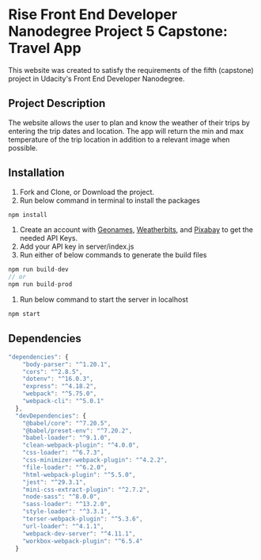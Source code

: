 # Rise Front End Developer Nanodegree Project 5 Capstone: Travel App
This website was created to satisfy the requirements of the fifth (capstone) project in Udacity's Front End Developer Nanodegree.

## Project Description
The website allows the user to plan and know the weather of their trips by entering the trip dates and location. The app will return the min and max temperature of the trip location in addition to a relevant image when possible.

## Installation
1. Fork and Clone, or Download the project.
1. Run below command in terminal to install the packages
```javascript 
npm install
``` 
1. Create an account with [Geonames](http://www.geonames.org/export/web-services.html), [Weatherbits](https://www.weatherbit.io/account/create), and [Pixabay](https://pixabay.com/api/docs/) to get the needed API Keys.
1. Add your API key in server/index.js
1. Run either of below commands to generate the build files
```javascript
npm run build-dev
// or 
npm run build-prod
```
1. Run below command to start the server in localhost
```javascript
npm start
``` 

## Dependencies
```javascript
"dependencies": {
    "body-parser": "^1.20.1",
    "cors": "^2.8.5",
    "dotenv": "^16.0.3",
    "express": "^4.18.2",
    "webpack": "^5.75.0",
    "webpack-cli": "^5.0.1"
  },
  "devDependencies": {
    "@babel/core": "^7.20.5",
    "@babel/preset-env": "^7.20.2",
    "babel-loader": "^9.1.0",
    "clean-webpack-plugin": "^4.0.0",
    "css-loader": "^6.7.3",
    "css-minimizer-webpack-plugin": "^4.2.2",
    "file-loader": "^6.2.0",
    "html-webpack-plugin": "^5.5.0",
    "jest": "^29.3.1",
    "mini-css-extract-plugin": "^2.7.2",
    "node-sass": "^8.0.0",
    "sass-loader": "^13.2.0",
    "style-loader": "^3.3.1",
    "terser-webpack-plugin": "^5.3.6",
    "url-loader": "^4.1.1",
    "webpack-dev-server": "^4.11.1",
    "workbox-webpack-plugin": "^6.5.4"
  }
```